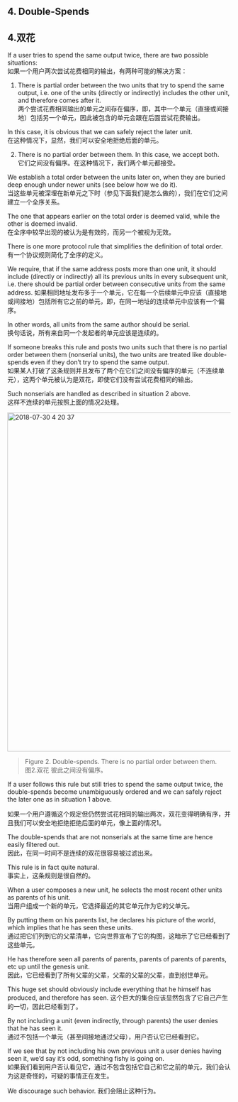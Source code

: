 ## 4. Double-Spends

## 4.双花

If a user tries to spend the same output twice, there are two possible situations:  
如果一个用户两次尝试花费相同的输出，有两种可能的解决方案：  

1. There is partial order between the two units that try to spend the same output, i.e. one of the units (directly or indirectly) includes the other unit, and therefore comes after it.   
两个尝试花费相同输出的单元之间存在偏序，即，其中一个单元（直接或间接地）包括另一个单元，因此被包含的单元会跟在后面尝试花费输出。  

In this case, it is obvious that we can safely reject the later unit.  
在这种情况下，显然，我们可以安全地拒绝后面的单元。  

2. There is no partial order between them. In this case, we accept both.    
它们之间没有偏序。在这种情况下，我们两个单元都接受。  

We establish a total order between the units later on, when they are buried deep enough under newer units (see below how we do it).  
当这些单元被深埋在新单元之下时（参见下面我们是怎么做的），我们在它们之间建立一个全序关系。  

The one that appears earlier on the total order is deemed valid, while the other is deemed invalid.  
在全序中较早出现的被认为是有效的，而另一个被视为无效。  


There is one more protocol rule that simplifies the definition of total order.  
有一个协议规则简化了全序的定义。   

We require, that if the same address posts more than one unit, it should include (directly or indirectly) all its previous units in every subsequent unit, i.e. there should be partial order between consecutive units from the same address. 
如果相同地址发布多于一个单元，它在每一个后续单元中应该（直接地或间接地）包括所有它之前的单元，即，在同一地址的连续单元中应该有一个偏序。  

In other words, all units from the same author should be serial.  
换句话说，所有来自同一个发起者的单元应该是连续的。  

If someone breaks this rule and posts two units such that there is no partial order between them (nonserial units), the two units are treated like double-spends even if they don’t try to spend the same output.   
如果某人打破了这条规则并且发布了两个在它们之间没有偏序的单元（不连续单元），这两个单元被认为是双花，即使它们没有尝试花费相同的输出。  

Such nonserials are handled as described in situation 2 above.  
这样不连续的单元按照上面的情况2处理。

<img width="764" alt="2018-07-30 4 20 37" src="https://user-images.githubusercontent.com/39436379/43385892-96fe9088-9414-11e8-9264-d61f3096de2c.png">

>Figure 2. Double-spends. There is no partial order between them.  
图2.双花 彼此之间没有偏序。


If a user follows this rule but still tries to spend the same output twice, the double-spends become unambiguously ordered and we can safely reject the later one as in situation 1 above.   

如果一个用户遵循这个规定但仍然尝试花相同的输出两次，双花变得明确有序，并且我们可以安全地拒绝拒绝后面的单元，像上面的情况1。  

The double-spends that are not nonserials at the same time are hence easily filtered out.  
因此，在同一时间不是连续的双花很容易被过滤出来。


This rule is in fact quite natural.  
事实上，这条规则是很自然的。

When a user composes a new unit, he selects the most recent other units as parents of his unit.   
当用户组成一个新的单元，它选择最近的其它单元作为它的父单元。  

By putting them on his parents list, he declares his picture of the world, which implies that he has seen these units.   
通过把它们列到它的父辈清单，它向世界宣布了它的构图，这暗示了它已经看到了这些单元。  

He has therefore seen all parents of parents, parents of parents of parents, etc up until the genesis unit.   
因此，它已经看到了所有父辈的父辈，父辈的父辈的父辈，直到创世单元。  

This huge set should obviously include everything that he himself has produced, and therefore has seen.
这个巨大的集合应该显然包含了它自己产生的一切，因此已经看到了。

By not including a unit (even indirectly, through parents) the user denies that he has seen it.   
通过不包括一个单元（甚至间接地通过父母），用户否认它已经看到它。  

If we see that by not including his own previous unit a user denies having seen it, we’d say it’s odd, something fishy is going on.   
如果我们看到用户否认看见它，通过不包含包括它自己和它之前的单元，我们会认为这是奇怪的，可疑的事情正在发生。

We discourage such behavior.
我们会阻止这种行为。
